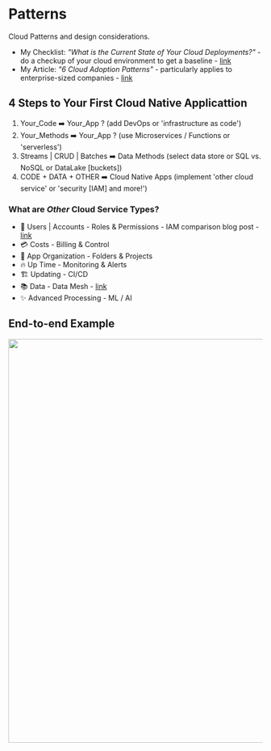 # Patterns

Cloud Patterns and design considerations. 

- My Checklist: *"What is the Current State of Your Cloud Deployments?"* - do a checkup of your cloud environment to get a baseline - [link](https://lynnlangit.medium.com/10-legacy-cloud-considerations-44b2a5073706?sk=75a729b527de05fa13103a913c9a45db) 
- My Article: *"6 Cloud Adoption Patterns"* - particularly applies to enterprise-sized companies - [link](https://lynnlangit.medium.com/cloud-adoption-patterns-d47ffc5789fe)

## 4 Steps to Your First Cloud Native Applicattion
1. Your_Code ➡️ Your_App ? (add DevOps or 'infrastructure as code')
2. Your_Methods ➡️ Your_App ? (use Microservices / Functions or 'serverless')
3. Streams | CRUD | Batches ➡️ Data Methods (select data store or SQL vs. NoSQL or DataLake [buckets])
4. CODE + DATA + OTHER ➡️ Cloud Native Apps (implement 'other cloud service' or 'security [IAM] and more!')
### What are *Other* Cloud Service Types?

  - 🔐 Users | Accounts - Roles & Permissions - IAM comparison blog post - [link](https://ermetic.com/blog/cloud/aws-azure-and-gcp-the-ultimate-iam-comparison/)
  - 💳 Costs - Billing & Control
  - 📁 App Organization - Folders & Projects
  - 🔥 Up Time - Monitoring & Alerts
  - 🏗️ Updating - CI/CD
  - 📚 Data - Data Mesh - [link](https://www.datamesh-architecture.com/)
  - ✨ Advanced Processing - ML / AI


## End-to-end Example

<img src="https://github.com/lynnlangit/learning-cloud/blob/master/patterns/images/modern-cloud-arch.png" width=800>
